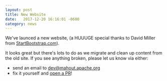 ```yaml
---
layout: post
title: New Website
date:   2017-12-20 16:16:01 -0600
category: news
---
```


We've launced a new website, (a HUUUGE special thanks to David Miller from [StartBootstrap.com](http://startbootstrap.com)).

It looks great but there's lots to do as we migrate and clean up content from the old site. If you see anything broken, 
please let us know via either:
- send an email to dev@mahout.apache.org
- fix it yourself and [open a PR](/documentation/developers/githubPRs)! 
